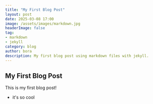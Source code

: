 ```yaml
---
title: "My First Blog Post"
layout: post
date: 2025-03-08 17:00
image: /assets/images/markdown.jpg
headerImage: false
tag:
- markdown
- jekyll
category: blog
author: bora
description: My first blog post using markdown files with jekyll.
---
```


## My First Blog Post
This is my first blog post!
- it's so cool